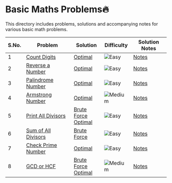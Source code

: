 # Basic Maths Problems🔥

This directory includes problems, solutions and accompanying notes for various basic math problems.

| S.No. | Problem | Solution | Difficulty | Solution Notes |
|-------|----------|----------|------------|----------------|
|1| [Count Digits](./01_Count%20Digits/README.md) | [Optimal](./01_Count%20Digits/01_Count_Digits.py) | <img src="https://img.shields.io/badge/Easy-brightgreen" alt="Easy" /> | [Notes](./01_Count%20Digits/NOTES.md) |
|2| [Reverse a Number](./02_Reverse%20a%20Number/README.md) | [Optimal](./02_Reverse%20a%20Number/02_Reverse_a_Number.py) | <img src="https://img.shields.io/badge/Easy-brightgreen" alt="Easy" /> | [Notes](./02_Reverse%20a%20Number/NOTES.md) |
|3| [Palindrome Number](./03_Palindrome%20Number/README.md) | [Optimal](./03_Palindrome%20Number/03_Palindrome_Number.py) | <img src="https://img.shields.io/badge/Easy-brightgreen" alt="Easy" /> | [Notes](./03_Palindrome%20Number/NOTES.md) |
|4| [Armstrong Number](./04_Armstrong%20Number/README.md) | [Optimal](./04_Armstrong%20Number/04_Armstrong_Number.py) | <img src="https://img.shields.io/badge/Medium-FECC00" alt="Medium" /> | [Notes](./04_Armstrong%20Number/NOTES.md) |
|5| [Print All Divisors](./05_print%20all%20divisors/README.md) | [Brute Force](./05_print%20all%20divisors/05_all_divisors_bruteforce.py) <br> [Optimal](./05_print%20all%20divisors/05_all_divisors_optimal.py) | <img src="https://img.shields.io/badge/Easy-brightgreen" alt="Easy" /> | [Notes](./05_print%20all%20divisors/NOTES.md) |
|6| [Sum of All Divisors](./06_Sum%20of%20all%20divisors/README.md) | [Brute Force](./06_Sum%20of%20all%20divisors/06_sum_of_divisors_bruteforce.py) | <img src="https://img.shields.io/badge/Easy-brightgreen" alt="Easy" /> | [Notes](./06_Sum%20of%20all%20divisors/NOTES.md) |
|7| [Check Prime Number](./07_Check%20Prime%20Number/README.md) | [Optimal](./07_Check%20Prime%20Number/07_check_prime_optimal.py) | <img src="https://img.shields.io/badge/Easy-brightgreen" alt="Easy" /> | [Notes](./07_Check%20Prime%20Number/NOTES.md) |
|8| [GCD or HCF](./08_GCD%20or%20HCF/README.md) | [Brute Force](./08_GCD%20or%20HCF/08_GCD_or_HCF_BruteForce.py) <br> [Optimal](./08_GCD%20or%20HCF/08_GCD_or_HCF_Optimal.py) | <img src="https://img.shields.io/badge/Medium-FECC00" alt="Medium" /> | [Notes](./08_GCD%20or%20HCF/NOTES.md) |
